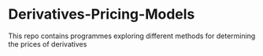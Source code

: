 # Derivatives-Pricing-Models
This repo contains programmes exploring different methods for determining the prices of derivatives
